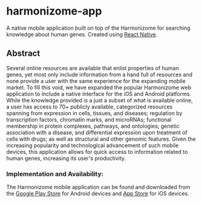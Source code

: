 # harmonizome-app
A native mobile application built on top of the Harmonizome for searching knowledge about human genes. Created using [React Native](https://facebook.github.io/react-native/).

## Abstract
Several online resources are available that enlist properties of human genes, yet most only include information from a hand full of resources and none provide a user with the same experience for the expanding mobile market. To fill this void, we have expanded the popular Harmonizome web application to include a native interface for the iOS and Android platforms. While the knowledge provided is a just a subset of what is available online, a user has access to 70+ publicly available, categorized resources spanning from expression in cells, tissues, and diseases; regulation by transcription factors, chromatin marks, and microRNAs; functional membership in protein complexes, pathways, and ontologies; genetic association with a disease, and differential expression upon treatment of cells with drugs; as well as structural and other genomic features. Given the increasing popularity and technological advancement of such mobile devices, this application allows for quick access to information related to human genes, increasing its user's productivity.
### Implementation and Availability:
The Harmonizome mobile application can be found and downloaded from the [Google Play Store](goo.gl/JWlI8H) for Android devices and [App Store](appstore.com/harmonizome) for iOS devices.
